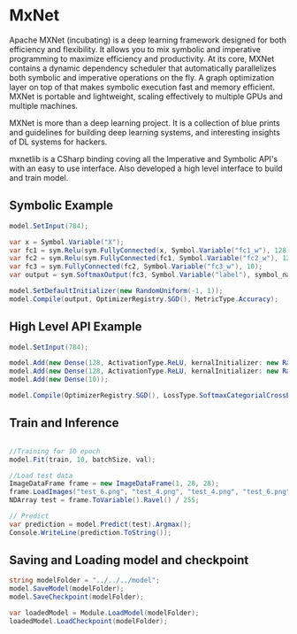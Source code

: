 # MxNet

Apache MXNet (incubating) is a deep learning framework designed for both efficiency and flexibility. It allows you to mix symbolic and imperative programming to maximize efficiency and productivity. At its core, MXNet contains a dynamic dependency scheduler that automatically parallelizes both symbolic and imperative operations on the fly. A graph optimization layer on top of that makes symbolic execution fast and memory efficient. MXNet is portable and lightweight, scaling effectively to multiple GPUs and multiple machines.

MXNet is more than a deep learning project. It is a collection of blue prints and guidelines for building deep learning systems, and interesting insights of DL systems for hackers.

mxnetlib is a CSharp binding coving all the Imperative and Symbolic API's with an easy to use interface. Also developed a high level interface to build and train model. 

## Symbolic Example
```csharp
model.SetInput(784);

var x = Symbol.Variable("X");
var fc1 = sym.Relu(sym.FullyConnected(x, Symbol.Variable("fc1_w"), 128));
var fc2 = sym.Relu(sym.FullyConnected(fc1, Symbol.Variable("fc2_w"), 128));
var fc3 = sym.FullyConnected(fc2, Symbol.Variable("fc3_w"), 10);
var output = sym.SoftmaxOutput(fc3, Symbol.Variable("label"), symbol_name: "model");

model.SetDefaultInitializer(new RandomUniform(-1, 1));
model.Compile(output, OptimizerRegistry.SGD(), MetricType.Accuracy);
```

## High Level API Example
```csharp
model.SetInput(784);

model.Add(new Dense(128, ActivationType.ReLU, kernalInitializer: new RandomUniform(-1, 1)));
model.Add(new Dense(128, ActivationType.ReLU, kernalInitializer: new RandomUniform(-1, 1)));
model.Add(new Dense(10));

model.Compile(OptimizerRegistry.SGD(), LossType.SoftmaxCategorialCrossEntropy, MetricType.Accuracy);
```

## Train and Inference

```csharp

//Training for 10 epoch
model.Fit(train, 10, batchSize, val);

//Load test data
ImageDataFrame frame = new ImageDataFrame(1, 28, 28);
frame.LoadImages("test_6.png", "test_4.png", "test_4.png", "test_6.png");
NDArray test = frame.ToVariable().Ravel() / 255;

// Predict
var prediction = model.Predict(test).Argmax();
Console.WriteLine(prediction.ToString());
```

## Saving and Loading model and checkpoint

```csharp
string modelFolder = "../../../model";
model.SaveModel(modelFolder);
model.SaveCheckpoint(modelFolder);

var loadedModel = Module.LoadModel(modelFolder);
loadedModel.LoadCheckpoint(modelFolder);
```
